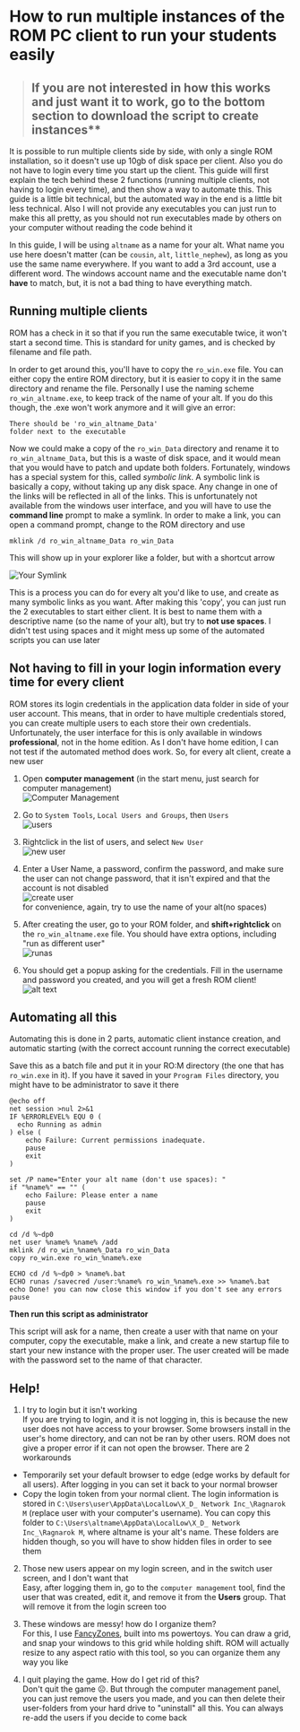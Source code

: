 # How to run multiple instances of the ROM PC client to run your students easily

> ## If you are not interested in how this works and just want it to work, go to the bottom section to download the script to create instances**

It is possible to run multiple clients side by side, with only a single ROM installation, so it doesn't use up 10gb of disk space per client. Also you do not have to login every time you start up the client. This guide will first explain the tech behind these 2 functions (running multiple clients, not having to login every time), and then show a way to automate this. This guide is a little bit technical, but the automated way in the end is a little bit less technical. Also I will not provide any executables you can just run to make this all pretty, as you should not run executables made by others on your computer without reading the code behind it

In this guide, I will be using `altname` as a name for your alt. What name you use here doesn't matter (can be `cousin`, `alt`, `little_nephew`), as long as you use the same name everywhere. If you want to add a 3rd account, use a different word. The windows account name and the executable name don't **have** to match, but, it is not a bad thing to have everything match.

## Running multiple clients

ROM has a check in it so that if you run the same executable twice, it won't start a second time. This is standard for unity games, and is checked by filename and file path.

In order to get around this, you'll have to copy the `ro_win.exe` file. You can either copy the entire ROM directory, but it is easier to copy it in the same directory and rename the file. Personally I use the naming scheme `ro_win_altname.exe`, to keep track of the name of your alt. If you do this though, the .exe won't work anymore and it will give an error:

```
There should be 'ro_win_altname_Data'
folder next to the executable
```

Now we could make a copy of the `ro_win_Data` directory and rename it to `ro_win_altname_Data`, but this is a waste of disk space, and it would mean that you would have to patch and update both folders. Fortunately, windows has a special system for this, called *symbolic link*. A symbolic link is basically a copy, without taking up any disk space. Any change in one of the links will be reflected in all of the links. This is unfortunately not available from the windows user interface, and you will have to use the **command line** prompt to make a symlink.
In order to make a link, you can open a command prompt, change to the ROM directory and use
```
mklink /d ro_win_altname_Data ro_win_Data
```
This will show up in your explorer like a folder, but with a shortcut arrow

![Your Symlink](symlink.png)

This is a process you can do for every alt you'd like to use, and create as many symbolic links as you want. After making this 'copy', you can just run the 2 executables to start either client. It is best to name them with a descriptive name (so the name of your alt), but try to **not use spaces**. I didn't test using spaces and it might mess up some of the automated scripts you can use later

## Not having to fill in your login information every time for every client

ROM stores its login credentials in the application data folder in side of your user account. This means, that in order to have multiple credentials stored, you can create multiple users to each store their own credentials. Unfortunately, the user interface for this is only available in windows **professional**, not in the home edition. As I don't have home edition, I can not test if the automated method does work. So, for every alt client, create a new user

1) Open **computer management** (in the start menu, just search for computer management)  
  ![Computer Management](computermanagement.png)

2) Go to `System Tools`, `Local Users and Groups`, then `Users`  
  ![users](users.png)

3) Rightclick in the list of users, and select `New User`  
  ![new user](newuser.png)

4) Enter a User Name, a password, confirm the password, and make sure the user can not change password, that it isn't expired and that the account is not disabled  
  ![create user](createuser.png)  
  for convenience, again, try to use the name of your alt(no spaces)

5) After creating the user, go to your ROM folder, and **shift+rightclick** on the `ro_win_altname.exe` file. You should have extra options, including "run as different user"  
![runas](runas.png)

6) You should get a popup asking for the credentials. Fill in the username and password you created, and you will get a fresh ROM client!  
![alt text](runaspopup.png)

## Automating all this

Automating this is done in 2 parts, automatic client instance creation, and automatic starting (with the correct account running the correct executable)

Save this as a batch file and put it in your RO:M directory (the one that has `ro_win.exe` in it). If you have it saved in your `Program Files` directory, you might have to be administrator to save it there

```batch
@echo off
net session >nul 2>&1
IF %ERRORLEVEL% EQU 0 (
  echo Running as admin
) else (
    echo Failure: Current permissions inadequate.
    pause
    exit
)

set /P name="Enter your alt name (don't use spaces): "
if "%name%" == "" (
    echo Failure: Please enter a name
    pause
    exit
)

cd /d %~dp0
net user %name% %name% /add
mklink /d ro_win_%name%_Data ro_win_Data
copy ro_win.exe ro_win_%name%.exe

ECHO cd /d %~dp0 > %name%.bat
ECHO runas /savecred /user:%name% ro_win_%name%.exe >> %name%.bat
echo Done! you can now close this window if you don't see any errors
pause
```

**Then run this script as administrator**

This script will ask for a name, then create a user with that name on your computer, copy the executable, make a link, and create a new startup file to start your new instance with the proper user. The user created will be made with the password set to the name of that character.

## Help!

1) I try to login but it isn't working  
  If you are trying to login, and it is not logging in, this is because the new user does not have access to your browser. Some browsers install in the user's home directory, and can not be ran by other users. ROM does not give a proper error if it can not open the browser. There are 2 workarounds
  - Temporarily set your default browser to edge (edge works by default for all users). After logging in you can set it back to your normal browser
  - Copy the login token from your normal client. The login information is stored in `C:\Users\user\AppData\LocalLow\X_D_ Network Inc_\Ragnarok M` (replace user with your computer's username). You can copy this folder to `C:\Users\altname\AppData\LocalLow\X_D_ Network Inc_\Ragnarok M`, where altname is your alt's name. These folders are hidden though, so you will have to show hidden files in order to see them

2) Those new users appear on my login screen, and in the switch user screen, and I don't want that  
  Easy, after logging them in, go to the `computer management` tool, find the user that was created, edit it, and remove it from the **Users** group. That will remove it from the login screen too

3) These windows are messy! how do I organize them?  
  For this, I use [FancyZones](https://learn.microsoft.com/en-us/windows/powertoys/), built into ms powertoys. You can draw a grid, and snap your windows to this grid while holding shift. ROM will actually resize to any aspect ratio with this tool, so you can organize them any way you like

4) I quit playing the game. How do I get rid of this?  
  Don't quit the game ☹️. But through the computer management panel, you can just remove the users you made, and you can then delete their user-folders from your hard drive to "uninstall" all this. You can always re-add the users if you decide to come back